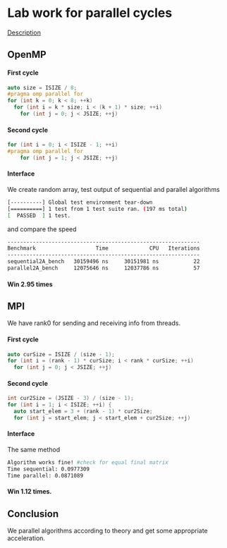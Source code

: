 # Lab work for parallel cycles

[Description](./lab.pdf)

## OpenMP

#### First cycle
```cpp
auto size = ISIZE / 8;
#pragma omp parallel for
for (int k = 0; k < 8; ++k)
  for (int i = k * size; i < (k + 1) * size; ++i)
    for (int j = 0; j < JSIZE; ++j)
```

#### Second cycle
```cpp
for (int i = 0; i < ISIZE - 1; ++i)
#pragma omp parallel for
    for (int j = 1; j < JSIZE; ++j)
```

#### Interface
We create random array, test output of sequential and parallel algorithms
```bash
[----------] Global test environment tear-down
[==========] 1 test from 1 test suite ran. (197 ms total)
[  PASSED  ] 1 test.
```
and compare the speed
```bash
-------------------------------------------------------------
Benchmark                   Time             CPU   Iterations
-------------------------------------------------------------
sequential2A_bench   30159496 ns     30151981 ns           22
parallel2A_bench     12075646 ns     12037786 ns           57
```

#### Win **2.95** times

## MPI

We have rank0 for sending and receiving info from threads.

#### First cycle
```cpp
auto curSize = ISIZE / (size - 1);
for (int i = (rank - 1) * curSize; i < rank * curSize; ++i)
  for (int j = 0; j < JSIZE; ++j)
```

#### Second cycle
```cpp
int cur2Size = (JSIZE - 3) / (size - 1);
for (int i = 1; i < ISIZE; ++i) {
  auto start_elem = 3 + (rank - 1) * cur2Size;
  for (int j = start_elem; j < start_elem + cur2Size; ++j)
```

#### Interface
The same method
```bash
Algorithm works fine! #check for equal final matrix
Time sequential: 0.0977309
Time parallel: 0.0871089
```

#### Win **1.12** times.

## Conclusion

We parallel algorithms according to theory and get some 
appropriate acceleration.